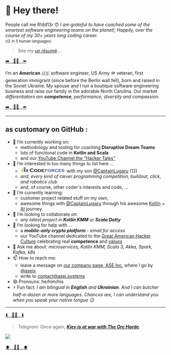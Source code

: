 #  👋  Hey there!

People call me R!dd13r :upside_down_face: _I am grateful to have coached some of the smartest software engineering teams on the planet!; Happily, over the course of my 30+ years long coding career._ <br>
<small>(:wink: in 5 human languages)</small>

> See my [un résumé](https://rdd13r.github.io/rdd13r/)....

[:arrow_right:&nbsp;&nbsp;&nbsp;💙💛&nbsp;&nbsp;&nbsp;:arrow_left:](https://razomforukraine.org/)

I’m an **American** :us: software engineer, US Army :military_helmet: veteran, first generation immigrant (since before the Berlin wall fell), born and raised in the Soviet Ukraine. My spouse and I run a boutique software engineering business and raise our family in the adorable North Carolina. Our market _differentiators are **competence**, performance, diversity and compassion_.

[:arrow_right:&nbsp;&nbsp;&nbsp;💙💛&nbsp;&nbsp;&nbsp;:arrow_left:](https://razomforukraine.org/)

___

## as __customary on GitHub__ :

- 🔭 I’m currently working on:
  - methodology and tooling for coaching __Disruptive Dream Teams__
  - lots of functional code in __Kotlin and Scala__
  - and our [YouTube Channel the "Hacker Tales"](https://www.youtube.com/channel/UCQHbfQOTapMI3EJdN1fQJPg)
- 👀  I’m interested in too many things to list here ...
  - [![](assets/img/codeforces.png)](https://codeforces.com/catalog) with my son [@CaptainLugaru](https://github.com/CaptainLugaru) (12)
  - and, _every kind of clever programming competition, buildout, click, and robotics club_ 
  - and, of course, other coder's interests and code, ...
- 🌱  I’m currently learning:
  - customer project related stuff on my own,
  - awesome things with [@CaptainLugaru](https://github.com/CaptainLugaru) through his awesome [Kotlin](https://kotlinlang.org/) + [AI](https://kotlinlang.org/docs/data-science-overview.html) journey.
- 💞️  I’m looking to collaborate on:
  - _any latest project in **Kotlin KMM** or **Scala Dotty**_
- 🤔 I’m looking for help with ...
  - a __*mobile-only crypto platform*__ - _email for access_  
  - our YouTube channel dedicated to the [Great American Hacker Culture](https://en.wikipedia.org/wiki/Hacker_culture) celebrating real  __competence__ and [values](https://en.wikipedia.org/wiki/Hacker_ethic)
- 💬 Ask me about: _microservices, Kotlin KMM, Scala 3, Akka, Spark, Kafka, k8s_
- 📫  How to reach me:
  - leave a message on [our company page, ASE Inc.](https://www.asei.systems/) where I go by [@aseix](https://github.com/aseix)
  - write to [contact@asei.systems](mailto:contact@asei.systems)
- 😄 Pronouns: he/him/his
- ⚡ Fun fact: _I am bilingual in **English** and **Ukrainian**. And I can butcher half-a-dozen or more languages. Chances are, I can understand you when you speak your native tongue :wink:_

____

[:arrow_down:&nbsp;&nbsp;&nbsp;💙💛&nbsp;&nbsp;&nbsp;:arrow_down:](https://razomforukraine.org/)

> _Telegram_: Once again, [__*Kiev is at war with The Orc Horde*__](https://t.me/operativnoZSU).

[![](assets/img/kiev-vs-horde.jpg)](https://razomforukraine.org/)

[:arrow_up:&nbsp;&nbsp;&nbsp;💙💛&nbsp;&nbsp;&nbsp;:arrow_up:](https://razomforukraine.org/)
